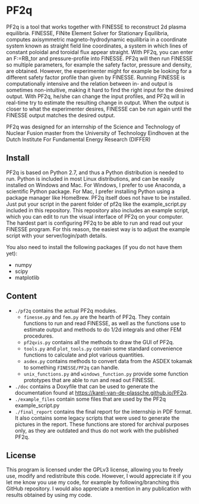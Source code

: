 # PF2q

PF2q is a tool that works together with FINESSE to reconstruct 2d plasma equilibria. FINESSE, FINite Element Solver for Stationary Equilibria, computes axisymmetric magneto-hydrodynamic equilibria in a coordinate system known as straight field line coordinates, a system in which lines of constant poloidal and toroidal flux appear straight. With PF2q, you can enter an F:=RB_tor and pressure-profile into FINESSE. PF2q will then run FINESSE so multiple parameters, for example the safety factor, pressure and density, are obtained. However, the experimenter might for example be looking for a different safety factor profile than given by FINESSE. Running FINESSE is computationally intensive and the relation between in- and output is sometimes non-intuitive, making it hard to find the right input for the desired output. With PF2q, he/she can change the input profiles, and PF2q will in real-time try to estimate the resulting change in output. When the output is closer to what the experimenter desires, FINESSE can be run again until the FINESSE output matches the desired output.

PF2q was designed for an internship of the Science and Technology of Nuclear Fusion master from the University of Technology Eindhoven at the Dutch Institute For Fundamental Energy Research (DIFFER)

## Install
PF2q is based on Python 2.7, and thus a Python distribution is needed to run. Python is included in most Linux distributions, and can be easily installed on Windows and Mac. For Windows, I prefer to use Anaconda, a scientific Python package. For Mac, I prefer installing Python using a package manager like HomeBrew. PF2q itself does not have to be installed. Just put your script in the parent folder of pf2q like the example_script.py included in this repository.
This repository also includes an example script, which you can edit to run the visual interface of PF2q on your computer. The hardest part is configuring PF2q to be able to run and read out your FINESSE program. For this reason, the easiest way is to adjust the example script with your server/login/path details.

You also need to install the following packages (if you do not have them yet):
- numpy
- scipy
- matplotlib

## Content
- `./pf2q` contains the actual PF2q modules.
  - `finesse.py` and `fem.py` are the hearth of PF2q. They contain functions to run and read FINESSE, as well as the functions use to estimate output and methods to do 1/2d integrals and other FEM procedures.
  - `pf2qvis.py` contains all the methods to draw the GUI of PF2q.
  - `tools.py` and `plot_tools.py` contain some standard convenience functions to calculate and plot various quantities.
  - `asdex.py` contains methods to convert data from the ASDEX tokamak to something `FINESSE/PF2q` can handle. 
  - `unix_functions.py` and `windows_function.py` provide some function prototypes that are able to run and read out FINESSE.
- `./doc` contains a Doxyfile that can be used to generate the documentation found at https://karel-van-de-plassche.github.io/PF2q.
- `./example_files` contain some files that are used by the PF2q example_script.py
- `./final_report` contains the final report for the internship in PDF 
format. It also contains some legacy scripts that were used to generate the pictures in the report. These functions are stored for archival purposes only, as they are outdated and thus do not work with the published PF2q.

## License
This program is licensed under the GPLv3 license, allowing you to freely use, modify and redistribute this code. However, I would appreciate it if you let me know you use my code, for example by following/branching this GitHub repository. I would also appreciate a mention in any publication with results obtained by using my code.
